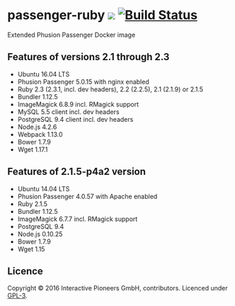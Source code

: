 # passenger-ruby [![](https://img.shields.io/badge/licence-GPL-bd0000.svg)](https://github.com/interactive-pioneers/passenger-ruby/blob/master/LICENSE) [![Build Status](https://travis-ci.org/interactive-pioneers/passenger-ruby.svg?branch=feature%2Ftests)](https://travis-ci.org/interactive-pioneers/passenger-ruby)

Extended Phusion Passenger Docker image

## Features of versions 2.1 through 2.3

- Ubuntu 16.04 LTS
- Phusion Passenger 5.0.15 with nginx enabled
- Ruby 2.3 (2.3.1, incl. dev headers), 2.2 (2.2.5), 2.1 (2.1.9) or 2.1.5
- Bundler 1.12.5
- ImageMagick 6.8.9 incl. RMagick support
- MySQL 5.5 client incl. dev headers
- PostgreSQL 9.4 client incl. dev headers
- Node.js 4.2.6
- Webpack 1.13.0
- Bower 1.7.9
- Wget 1.17.1

## Features of 2.1.5-p4a2 version

- Ubuntu 14.04 LTS
- Phusion Passenger 4.0.57 with Apache enabled
- Ruby 2.1.5
- Bundler 1.12.5
- ImageMagick 6.7.7 incl. RMagick support
- PostgreSQL 9.4
- Node.js 0.10.25
- Bower 1.7.9
- Wget 1.15

## Licence

Copyright © 2016 Interactive Pioneers GmbH, contributors. Licenced under [GPL-3](https://github.com/interactive-pioneers/passenger-ruby/blob/master/LICENSE).
